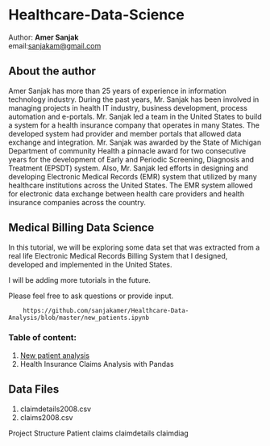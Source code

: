 # Healthcare-Data-Science
Author: **Amer Sanjak**<br>
email:sanjakam@gmail.com

## About the author
Amer Sanjak has more than 25 years of experience in information technology industry. During the past years, Mr. Sanjak has been involved in managing projects in health IT industry, business development, process automation and e-portals. Mr. Sanjak led a team in the United States to build a system for a health insurance company that operates in many States. The developed system had provider and member portals that allowed data exchange and integration. Mr. Sanjak was awarded by the State of Michigan Department of community Health a pinnacle award for two consecutive years for the development of Early and Periodic Screening, Diagnosis and Treatment (EPSDT) system. Also, Mr. Sanjak led efforts in designing and developing Electronic Medical Records (EMR) system that utilized by many healthcare institutions across the United States. The EMR system allowed for electronic data exchange between health care providers and health insurance companies across the country. 

## Medical Billing Data Science

In this tutorial, we will be exploring some data set that was extracted from a real life Electronic Medical Records Billing System that I designed, developed and implemented in the United States.   

I will be adding more tutorials in the future. 

Please feel free to ask questions or provide input.


        https://github.com/sanjakamer/Healthcare-Data-Analysis/blob/master/new_patients.ipynb
      
### Table of content:
1. [New patient analysis](https://github.com/sanjakamer/Healthcare-Data-Analysis/blob/master/new_patients.ipynb)
2. Health Insurance Claims Analysis with Pandas


## Data Files
1. claimdetails2008.csv
2. claims2008.csv

Project Structure
Patient
claims
claimdetails
claimdiag
